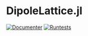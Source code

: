 # DipoleLattice.jl

[![Documenter](https://github.com/vmkhit/DipoleLattice.jl/actions/workflows/Documenter.yml/badge.svg)](https://github.com/vmkhit/DipoleLattice.jl/actions/workflows/Documenter.yml) [![Runtests](https://github.com/vmkhit/DipoleLattice.jl/actions/workflows/Runtests.yml/badge.svg)](https://github.com/vmkhit/DipoleLattice.jl/actions/workflows/Runtests.yml)
